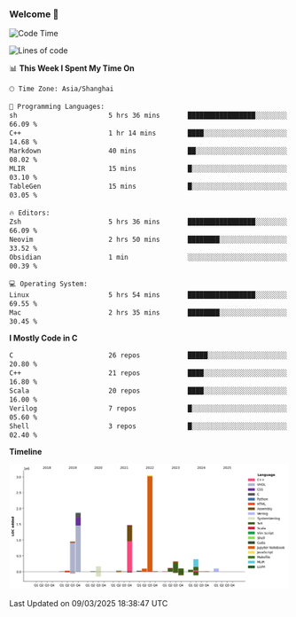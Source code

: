 ### Welcome 👋

<!--START_SECTION:waka-->
![Code Time](http://img.shields.io/badge/Code%20Time-1%2C842%20hrs%2056%20mins-blue)

![Lines of code](https://img.shields.io/badge/From%20Hello%20World%20I%27ve%20Written-8.8%20million%20lines%20of%20code-blue)

📊 **This Week I Spent My Time On** 

```text
🕑︎ Time Zone: Asia/Shanghai

💬 Programming Languages: 
sh                       5 hrs 36 mins       █████████████████░░░░░░░░   66.09 % 
C++                      1 hr 14 mins        ████░░░░░░░░░░░░░░░░░░░░░   14.68 % 
Markdown                 40 mins             ██░░░░░░░░░░░░░░░░░░░░░░░   08.02 % 
MLIR                     15 mins             █░░░░░░░░░░░░░░░░░░░░░░░░   03.10 % 
TableGen                 15 mins             █░░░░░░░░░░░░░░░░░░░░░░░░   03.05 % 

🔥 Editors: 
Zsh                      5 hrs 36 mins       █████████████████░░░░░░░░   66.09 % 
Neovim                   2 hrs 50 mins       ████████░░░░░░░░░░░░░░░░░   33.52 % 
Obsidian                 1 min               ░░░░░░░░░░░░░░░░░░░░░░░░░   00.39 % 

💻 Operating System: 
Linux                    5 hrs 54 mins       █████████████████░░░░░░░░   69.55 % 
Mac                      2 hrs 35 mins       ████████░░░░░░░░░░░░░░░░░   30.45 % 
```

**I Mostly Code in C** 

```text
C                        26 repos            █████░░░░░░░░░░░░░░░░░░░░   20.80 % 
C++                      21 repos            ████░░░░░░░░░░░░░░░░░░░░░   16.80 % 
Scala                    20 repos            ████░░░░░░░░░░░░░░░░░░░░░   16.00 % 
Verilog                  7 repos             █░░░░░░░░░░░░░░░░░░░░░░░░   05.60 % 
Shell                    3 repos             █░░░░░░░░░░░░░░░░░░░░░░░░   02.40 % 
```



**Timeline**

![Lines of Code chart](https://raw.githubusercontent.com/Bohan-hu/Bohan-hu/master/assets/bar_graph.png)


 Last Updated on 09/03/2025 18:38:47 UTC
<!--END_SECTION:waka-->



